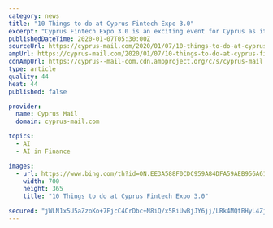 ```yaml
---
category: news
title: "10 Things to do at Cyprus Fintech Expo 3.0"
excerpt: "Cyprus Fintech Expo 3.0 is an exciting event for Cyprus as it gives fintech and finance ... There’s sure to be some pretty useful insights throughout the day with talks covering everything from the technological future of banking to robotics and AI in financial services. So, take notes during each talk and write down anything you could ..."
publishedDateTime: 2020-01-07T05:30:00Z
sourceUrl: https://cyprus-mail.com/2020/01/07/10-things-to-do-at-cyprus-fintech-expo-3-0/
ampUrl: https://cyprus-mail.com/2020/01/07/10-things-to-do-at-cyprus-fintech-expo-3-0/amp/
cdnAmpUrl: https://cyprus--mail-com.cdn.ampproject.org/c/s/cyprus-mail.com/2020/01/07/10-things-to-do-at-cyprus-fintech-expo-3-0/amp/
type: article
quality: 44
heat: 44
published: false

provider:
  name: Cyprus Mail
  domain: cyprus-mail.com

topics:
  - AI
  - AI in Finance

images:
  - url: https://www.bing.com/th?id=ON.EE3A588F0CDC959A84DFA59AEB956A61
    width: 700
    height: 365
    title: "10 Things to do at Cyprus Fintech Expo 3.0"

secured: "jWLN1x5U5aZzoKo+7FjcC4CrDbc+N8iQ/x5RiUwBjJY6jj/LRk4MQtBHyL4Zjx6/l7mz/FTW+mefzgnjRrKfndJNLLpIsiyykRUM+ah4CHUXL7aJQcYlh8MMeVnP3vr0lpBLOYAVrd/8YuK6GY7cMgTOLu94QAkdNsjiTu/jeQf6wWed0nNjE24fqY6TLykE3tTVR7uiSkKHf87Il1TMWfAnoa7BN3mPm5yTYS0sLfWxgsG67HMmpHFq88TjCaUaOvFe51oNrB7L5jYhVS2MdQ==;b7mJDTR7ImU8VaehVZ8CuA=="
---
```


